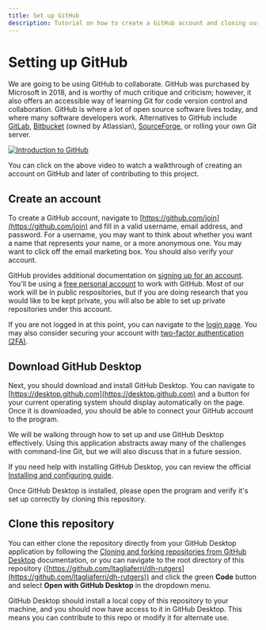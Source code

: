 ```yaml
---
title: Set up GitHub
description: Tutorial on how to create a GitHub account and cloning our main repository.
---
```


# Setting up GitHub

We are going to be using GitHub to collaborate. GitHub was purchased by Microsoft in 2018, and is worthy of much critique and criticism; however, it also offers an accessible way of learning Git for code version control and collaboration. GitHub is where a lot of open source software lives today, and where many software developers work. Alternatives to GitHub include [GitLab](https://about.gitlab.com/), [Bitbucket](https://bitbucket.org/product) (owned by Atlassian), [SourceForge](https://sourceforge.net/), or rolling your own Git server.

[![Introduction to GitHub](https://img.youtube.com/vi/0lEtVpdYbQ4/0.jpg)](https://youtu.be/0lEtVpdYbQ4 "Introduction to GitHub")

You can click on the above video to watch a walkthrough of creating an account on GitHub and later of contributing to this project. 

## Create an account

To create a GitHub account, navigate to [https://github.com/join](https://github.com/join) and fill in a valid username, email address, and password. For a username, you may want to think about whether you want a name that represents your name, or a more anonymous one. You may want to click off the email marketing box. You should also verify your account. 

GitHub provides additional documentation on [signing up for an account](https://docs.github.com/en/get-started/signing-up-for-github/signing-up-for-a-new-github-account). You'll be using a [free personal account](https://github.com/pricing) to work with GitHub. Most of our work will be in public respositories, but if you are doing research that you would like to be kept private, you will also be able to set up private repositories under this account.

If you are not logged in at this point, you can navigate to the [login page](https://github.com/login). You may also consider securing your account with [two-factor authentication (2FA)](https://docs.github.com/en/authentication/securing-your-account-with-two-factor-authentication-2fa).

## Download GitHub Desktop

Next, you should download and install GitHub Desktop. You can navigate to [https://desktop.github.com](https://desktop.github.com) and a button for your current operating system should display automatically on the page. Once it is downloaded, you should be able to connect your GitHub account to the program. 

We will be walking through how to set up and use GitHub Desktop effectively. Using this application abstracts away many of the challenges with command-line Git, but we will also discuss that in a future session.

If you need help with installing GitHub Desktop, you can review the official [Installing and configuring guide](https://docs.github.com/en/desktop/installing-and-configuring-github-desktop). 

Once GitHub Desktop is installed, please open the program and verify it's set up correctly by cloning this repository.

## Clone this repository

You can either clone the repository directly from your GitHub Desktop application by following the [Cloning and forking repositories from GitHub Desktop](https://docs.github.com/en/desktop/contributing-and-collaborating-using-github-desktop/adding-and-cloning-repositories/cloning-and-forking-repositories-from-github-desktop) documentation, or you can navigate to the root directory of this repository ([https://github.com/ltagliaferri/dh-rutgers](https://github.com/ltagliaferri/dh-rutgers)) and click the green **Code** button and select **Open with GitHub Desktop** in the dropdown menu.

GitHub Desktop should install a local copy of this repository to your machine, and you should now have access to it in GitHub Desktop. This means you can contribute to this repo or modify it for alternate use. 